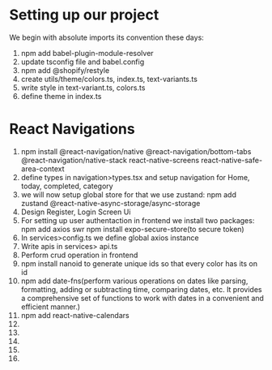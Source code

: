 # Setting up our project
We begin with absolute imports its convention these days:
1. npm add babel-plugin-module-resolver
2. update tsconfig file and babel.config
3. npm add @shopify/restyle
4. create utils/theme/colors.ts, index.ts, text-variants.ts
5. write style in text-variant.ts, colors.ts
6. define theme in index.ts

# React Navigations
1. npm install @react-navigation/native @react-navigation/bottom-tabs @react-navigation/native-stack react-native-screens react-native-safe-area-context
2. define types in navigation>types.tsx and setup navigation for Home, today, completed, category
3. we will now setup global store for that we use zustand: npm add zustand @react-native-async-storage/async-storage
4. Design Register, Login Screen Ui
5. For setting up user authentaction in frontend we install two packages: 
npm add axios swr 
npm install expo-secure-store(to secure token)
6. In services>config.ts we define global axios instance
7. Write apis in services> api.ts
8. Perform crud operation in frontend
9. npm install nanoid to generate unique ids so that every color has its on id
10. npm add date-fns(perform various operations on dates like parsing, formatting, adding or subtracting time, comparing dates, etc. It provides a comprehensive set of functions to work with dates in a convenient and efficient manner.)
11. npm add react-native-calendars
12.
13.
14.
15.
16.
